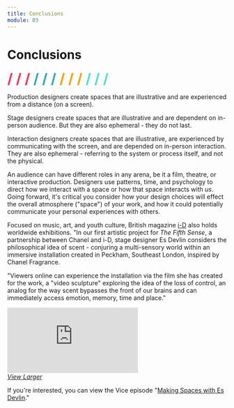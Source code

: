 ```yaml
---
title: Conclusions
module: 03
---
```


# Conclusions
<span style="color: #FC315A; font-size: xx-large; font-weight: bold">/ / / </span>
<span style="color: #33A3C1; font-size: xx-large; font-weight: bold">/ / / </span>
<span style="color: #F5A205; font-size: xx-large; font-weight: bold">/ / / </span>
<span style="color: #53DFD3; font-size: xx-large; font-weight: bold">/ / /</span>

Production designers create spaces that are illustrative and are experienced from a distance (on a screen).

Stage designers create spaces that are illustrative and are dependent on in-person audience. But they are also ephemeral - they do not last.

Interaction designers create spaces that are illustrative, are experienced by communicating with the screen, and are depended on in-person interaction. They are also ephemeral - referring to the system or process itself, and not the physical.

An audience can have different roles in any arena, be it a film, theatre, or interactive production. Designers use patterns, time, and psychology to direct how we interact with a space or how that space interacts with _us_. Going forward, it's critical you consider how your design choices will effect the overall atmosphere ("space") of your work, and how it could potentially communicate your personal experiences with others.

Focused on music, art, and youth culture, British magazine [i-D](https://i-d.vice.com/en_us) also holds worldwide exhibitions. "In our first artistic project for _The Fifth Sense_, a partnership between Chanel and i-D, stage designer Es Devlin considers the philosophical idea of scent - conjuring a multi-sensory world within an immersive installation created in Peckham, Southeast London, inspired by Chanel Fragrance.

"Viewers online can experience the installation via the film she has created for the work, a "video sculpture" exploring the idea of the loss of control, an analog for the way scent bypasses the front of our brains and can immediately access emotion, memory, time and place."
<div class="embed-responsive embed-responsive-16by9"><iframe class="embed-responsive-item" src="https://player.vimeo.com/video/236987830?color=FC315A&title=0&byline=0&portrait=0" frameborder="0" allowfullscreen></iframe></div>
<p style="margin: 0"><a href="https://player.vimeo.com/video/236987830?color=FC315A&title=0&byline=0&portrait=0" target="_blank"><i>View Larger</i></a></p>

 If you're interested, you can view the Vice episode "<a href="https://player.vimeo.com/video/237108860?color=FC315A&title=0&byline=0&portrait=0" target="_blank">Making Spaces with Es Devlin</a>."
